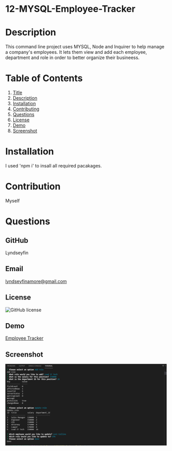# 12-MYSQL-Employee-Tracker

# Description
This command line project uses MYSQL, Node and Inquirer to help manage a company's employees. It lets them view and add each employee, department and role in order to better organize their busineess. 

# Table of Contents
1. [Title](Title)
2. [Description](#description)
3. [Installation](#installation)
4. [Contributing](#contribution)
5. [Questions](#questions)
6. [License](#license)
7. [Demo](#Demo)
8. [Screenshot](#screenshot)
# Installation 
I used 'npm i' to insall all required pacakages.
# Contribution
Myself
# Questions
## GitHub 
 Lyndseyfin
## Email 
 lyndseyfinamore@gmail.com
## License
![GitHub license](https://img.shields.io/badge/license-MIT-brightgreen)
## Demo
<a href="https://youtu.be/J2X1zKBns88">Employee Tracker</a>

## Screenshot
![screenshot](Assets/emp.png)



